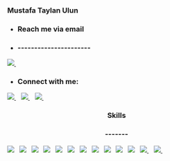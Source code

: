 ### Mustafa Taylan Ulun



- <h3 align="left">Reach me via email</h3>
- <h3 align="left">----------------------</h3>
 <a href="	taylan.ulun@outlook.com"> <img src="https://img.shields.io/badge/Microsoft_Outlook-0078D4?style=for-the-badge&logo=microsoft-outlook&logoColor=white" /> </a>&nbsp;&nbsp;
- <h3 align="left">Connect with me:</h3>
<a href="https://www.linkedin.com/in/mtulun/"> <img src="https://img.shields.io/badge/linkedin-%230077B5.svg?&style=for-the-badge&logo=linkedin&logoColor=white" /> </a>&nbsp;&nbsp; 
<a href="https://medium.com/@taylan.ulun"> <img src="https://img.shields.io/badge/Medium-12100E?style=for-the-badge&logo=medium&logoColor=white" /> </a>&nbsp;&nbsp; 
<a href="https://stackoverflow.com/users/17129905/mtulun"> <img src="https://img.shields.io/badge/Stack_Overflow-FE7A16?style=for-the-badge&logo=stack-overflow&logoColor=white" /> </a>&nbsp;&nbsp; 


<h3 align="center"> Skills </h3>
<h3 align="center"> ------- </h3>
<p dir="auto">
    <img src="https://img.shields.io/badge/Azure_DevOps-0078D7?style=for-the-badge&logo=azure-devops&logoColor=white" />&nbsp;&nbsp;
    <img src="https://img.shields.io/badge/Amazon_AWS-FF9900?style=for-the-badge&logo=amazonaws&logoColor=white" />&nbsp;&nbsp;
    <img src="https://img.shields.io/badge/Terraform-7B42BC?style=for-the-badge&logo=terraform&logoColor=white" />&nbsp;&nbsp;
    <img src="https://img.shields.io/badge/Elastic_Search-005571?style=for-the-badge&logo=elasticsearch&logoColor=white" />&nbsp;&nbsp;
    <img src="https://img.shields.io/badge/InfluxDB-22ADF6?style=for-the-badge&logo=InfluxDB&logoColor=white" />&nbsp;&nbsp;
    <img src="https://img.shields.io/badge/.NET-512BD4?style=for-the-badge&logo=dotnet&logoColor=white" />&nbsp;&nbsp;
    <img src="https://img.shields.io/badge/Pandas-2C2D72?style=for-the-badge&logo=pandas&logoColor=white" />&nbsp;&nbsp;
    <img src="https://img.shields.io/badge/Bootstrap-563D7C?style=for-the-badge&logo=bootstrap&logoColor=white" />&nbsp;&nbsp;
    <img src="https://img.shields.io/badge/Docker-2CA5E0?style=for-the-badge&logo=docker&logoColor=white" />&nbsp;&nbsp;
    <img src="https://img.shields.io/badge/Helm-0F1689?style=for-the-badge&logo=Helm&labelColor=0F1689" />&nbsp;&nbsp;
    <img src="https://img.shields.io/badge/Jenkins-D24939?style=for-the-badge&logo=Jenkins&logoColor=white" />&nbsp;&nbsp;
    <a href="https://www.credly.com/badges/00aa16e3-c365-4ea6-9a62-1aded9d1dd07?source=linked_in_profile"> <img src="https://img.shields.io/badge/Istio-466BB0?style=for-the-badge&logo=Istio&logoColor=white" /> </a>&nbsp;&nbsp; 
    <a href="https://www.credly.com/badges/627f1462-03ba-45a7-81bc-8de48cfb15ae?source=linked_in_profile"> <img src="https://img.shields.io/badge/kubernetes-326ce5.svg?&style=for-the-badge&logo=kubernetes&logoColor=white" /> </a>&nbsp;&nbsp; 
</p>

<!--
**mtulun/mtulun** is a ✨ _special_ ✨ repository because its `README.md` (this file) appears on your GitHub profile.
- :computer: I’m currently learning <img src="https://img.shields.io/badge/Java-ED8B00?style=for-the-badge&logo=java&logoColor=white" />
Here are some ideas to get you started:
https://img.shields.io/badge/Microsoft_Outlook-0078D4?style=for-the-badge&logo=microsoft-outlook&logoColor=white
- 📫 
- 👯 I’m looking to collaborate on ...
- 🤔 I’m looking for help with ...
- 💬 Ask me about ...
- 😄 Pronouns: He/His
- 🔭 I’m currently working on Bilge Adam
- ⚡ Fun fact: ...
-->
<!--
[![Top Langs](https://github-readme-stats.vercel.app/api/top-langs/?username=mtulun)](https://github.com/mtulun/github-readme-stats) 
<img src="https://github-readme-stats.vercel.app/api?username=mtulun&&show_icons=true&title_color=ffffff&icon_color=bb2acf&text_color=daf7dc&bg_color=333333"/>

<p>&nbsp;<img align="center" src="https://github-readme-stats.vercel.app/api/top-langs/?username=mtulun&show_icons=true&theme=dark&locale=en" alt="mtulun" width="30%" /></p>
-->
